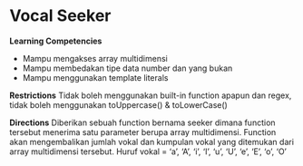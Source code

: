 # Vocal Seeker

**Learning Competencies**

- Mampu mengakses array multidimensi
- Mampu membedakan tipe data number dan yang bukan
- Mampu menggunakan template literals

**Restrictions**
Tidak boleh menggunakan built-in function apapun dan regex, tidak boleh menggunakan toUppercase() & toLowerCase()

**Directions**
Diberikan sebuah function bernama seeker dimana function tersebut menerima satu parameter berupa array multidimensi.
Function akan mengembalikan jumlah vokal dan kumpulan vokal yang ditemukan dari array multidimensi tersebut.
Huruf vokal = ‘a’, ‘A’, ‘i’, ‘I’, ‘u’, ‘U’, ‘e’, ‘E’, ‘o’, ‘O’
